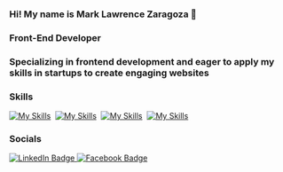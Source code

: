### Hi! My name is Mark Lawrence Zaragoza 🙂

### Front-End Developer 

### Specializing in frontend development and eager to apply my skills in startups to create engaging websites

### Skills

[![My Skills](https://skillicons.dev/icons?i=html,css)](https://skillicons.dev)&nbsp;   [![My Skills](https://skillicons.dev/icons?i=js,react)](https://skillicons.dev) &nbsp;[![My Skills](https://skillicons.dev/icons?i=tailwind,bootstrap)](https://skillicons.dev) &nbsp;[![My Skills](https://skillicons.dev/icons?i=figma,photoshop)](https://skillicons.dev) &nbsp; 
<br/>

### Socials

<div id="badges">
  <a href="https://www.linkedin.com/in/makrenzar/"  target="blank">
    <img src="https://img.shields.io/badge/LinkedIn-blue?style=for-the-badge&logo=linkedin&logoColor=white" alt="LinkedIn Badge"/>
  </a>

   <a href="https://www.facebook.com/makrenzar1/"  target="blank">
    <img src="https://img.shields.io/badge/Facebook-blue?style=for-the-badge&logo=facebook&logoColor=white" alt="Facebook Badge" />
  </a>
</div>
